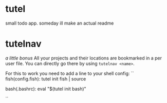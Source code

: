 # tutel
small todo app. someday ill make an actual readme

# tutelnav
*a little bonus*
All your projects and their locations are bookmarked in a per user file.
You can directly go there by using ``tutelnav <name>``.

For this to work you need to add a line to your shell config:
``
fish(config.fish):
tutel init fish | source

bash(.bashrc):
eval "$(tutel init bash)"

``
